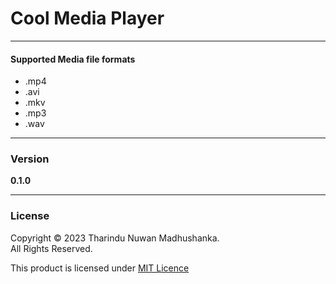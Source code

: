 # Cool Media Player

---
#### Supported Media file formats
* .mp4
* .avi
* .mkv
* .mp3
* .wav
---
### Version

**0.1.0**

---


### License

Copyright &copy; 2023 Tharindu Nuwan Madhushanka. <br>
All Rights Reserved.

This product is licensed under [MIT Licence](License.txt "License Document")

